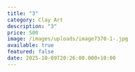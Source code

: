 ```yaml
---
title: "3"
category: Clay Art
description: "3"
price: 500
image: /images/uploads/image7370-1-.jpg
available: true
featured: false
date: 2025-10-09T20:26:00.000+10:00
---
```

